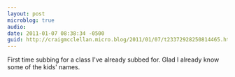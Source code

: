 ```yaml
---
layout: post
microblog: true
audio: 
date: 2011-01-07 08:38:34 -0500
guid: http://craigmcclellan.micro.blog/2011/01/07/t23372928250814465.html
---
```

First time subbing for a class I've already subbed for. Glad I already know some of the kids' names.
